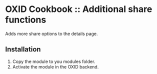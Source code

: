 OXID Cookbook :: Additional share functions
=============================
Adds more share options to the details page.

Installation
------------
1.    Copy the module to you modules folder.
2.    Activate the module in the OXID backend.